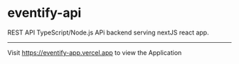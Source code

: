 # eventify-api
REST API TypeScript/Node.js APi backend serving nextJS react app.

* * *

Visit https://eventify-app.vercel.app to view the Application
